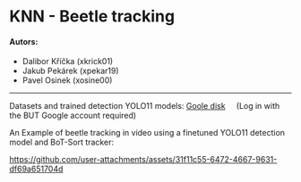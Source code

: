 # KNN - Beetle tracking

#### Autors:
- Dalibor Kříčka (xkrick01)
- Jakub Pekárek (xpekar19)
- Pavel Osinek (xosine00)

---
Datasets and trained detection YOLO11 models: [Goole disk](https://drive.google.com/drive/folders/1V0BysvBJw6q5AnPVqnRvZqehCqD-J6dl?usp=sharing)&nbsp;&nbsp;&nbsp;&nbsp;&nbsp;(Log in with the BUT Google account required)

An Example of beetle tracking in video using a finetuned YOLO11 detection model and BoT-Sort tracker:



https://github.com/user-attachments/assets/31f11c55-6472-4667-9631-df69a651704d

